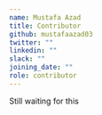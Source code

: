 ```yaml
---
name: Mustafa Azad
title: Contributor
github: mustafaazad03
twitter: ""
linkedin: ""
slack: ""
joining_date: ""
role: contributor
---
```


Still waiting for this
